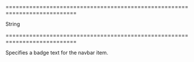 ===========================================================================
<!--type-->String<!--/type-->
===========================================================================

<!--shortDescription-->
Specifies a badge text for the navbar item.
<!--/shortDescription-->

<!--fullDescription-->

<!--/fullDescription-->